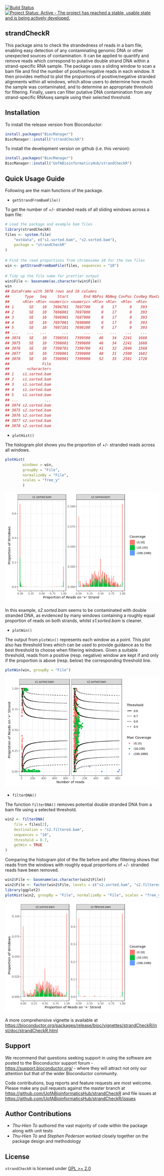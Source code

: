 
<!-- README.md is generated from README.Rmd. Please edit the Rmd file only -->
[![Build Status](https://travis-ci.org/UofABioinformaticsHub/strandCheckR.svg?branch=master)](https://travis-ci.org/UofABioinformaticsHub/strandCheckR) [![Project Status: Active - The project has reached a stable, usable state and is being actively developed.](http://www.repostatus.org/badges/latest/active.svg)](http://www.repostatus.org/#active)

strandCheckR
------------

This package aims to check the strandedness of reads in a bam file, enabling easy detection of any contaminating genomic DNA or other unexpected sources of contamination. It can be applied to quantify and remove reads which correspond to putative double strand DNA within a strand-specific RNA sample. The package uses a sliding window to scan a bam file and find the number of positive/negative reads in each window. It then provides method to plot the proportions of positive/negative stranded alignments within all windows, which allow users to determine how much the sample was contaminated, and to determine an appropriate threshold for filtering. Finally, users can filter putative DNA contamination from any strand-specific RNAseq sample using their selected threshold.

Installation
------------

To install the release version from Bioconductor:

``` r
install.packages("BiocManager")
BiocManager::install("strandCheckR")
```

To install the development version on github (i.e. this version):

``` r
install.packages("BiocManager")
BiocManager::install("UofABioinformaticsHub/strandCheckR")
```

Quick Usage Guide
-----------------

Following are the main functions of the package.

-   `getStrandFromBamFile()`

To get the number of +/- stranded reads of all sliding windows across a bam file:

``` r
# Load the package and example bam files
library(strandCheckR)
files <- system.file(
    "extdata", c("s1.sorted.bam", "s2.sorted.bam"),
    package = "strandCheckR"
)

# Find the read proportions from chromosome 10 for the two files
win <- getStrandFromBamFile(files, sequences = "10")

# Tidy up the file name for prettier output
win$File <- basename(as.character(win$File))
win
## DataFrame with 3078 rows and 10 columns
##       Type   Seq     Start       End NbPos NbNeg CovPos CovNeg MaxCoverage
##      <Rle> <Rle> <numeric> <numeric> <Rle> <Rle>  <Rle>  <Rle>       <Rle>
## 1       SE    10   7696701   7697700     0    17      0    393          17
## 2       SE    10   7696801   7697800     0    17      0    393          17
## 3       SE    10   7696901   7697900     0    17      0    393          17
## 4       SE    10   7697001   7698000     0    17      0    393          17
## 5       SE    10   7697101   7698100     0    17      0    393          17
## ...    ...   ...       ...       ...   ...   ...    ...    ...         ...
## 3074    SE    10   7398501   7399500    46    34   2241   1668          13
## 3075    SE    10   7398601   7399600    46    34   2241   1668          13
## 3076    SE    10   7398701   7399700    41    32   2046   1568          13
## 3077    SE    10   7398801   7399800    48    31   2500   1681          25
## 3078    SE    10   7398901   7399900    52    35   2581   1728          25
##               File
##        <character>
## 1    s1.sorted.bam
## 2    s1.sorted.bam
## 3    s1.sorted.bam
## 4    s1.sorted.bam
## 5    s1.sorted.bam
## ...            ...
## 3074 s2.sorted.bam
## 3075 s2.sorted.bam
## 3076 s2.sorted.bam
## 3077 s2.sorted.bam
## 3078 s2.sorted.bam
```

-   `plotHist()`

The histogram plot shows you the proportion of +/- stranded reads across all windows.

``` r
plotHist(
        windows = win, 
        groupBy = "File", 
        normalizeBy = "File", 
        scales = "free_y"
        )
```

![](README_files/figure-markdown_github/plotHist-1.png)

In this example, *s2.sorted.bam* seems to be contaminated with double stranded DNA, as evidenced by many windows containing a roughly equal proportion of reads on both strands, whilst *s1.sorted.bam* is cleaner.

-   `plotWin()`

The output from `plotWin()` represents each window as a point. This plot also has threshold lines which can be used to provide guidance as to the best threshold to choose when filtering windows. Given a suitable threshold, reads from a positive (resp. negative) window are kept if and only if the proportion is above (resp. below) the corresponding threshold line.

``` r
plotWin(win, groupBy = "File")
```

![](README_files/figure-markdown_github/plotWin-1.png)

-   `filterDNA()`

The function `filterDNA()` removes potential double stranded DNA from a bam file using a selected threshold.

``` r
win2 <- filterDNA(
    file = files[2], 
    destination = "s2.filtered.bam", 
    sequences = "10", 
    threshold = 0.7, 
    getWin = TRUE
)
```

Comparing the histogram plot of the file before and after filtering shows that reads from the windows with roughly equal proportions of +/- stranded reads have been removed.

``` r
win2$File <- basename(as.character(win2$File))
win2$File <- factor(win2$File, levels = c("s2.sorted.bam", "s2.filtered.bam"))
library(ggplot2)
plotHist(win2, groupBy = "File", normalizeBy = "File", scales = "free_y") 
```

![](README_files/figure-markdown_github/plotHistAfterFilter-1.png)

A more comprehensive vignette is available at <https://bioconductor.org/packages/release/bioc/vignettes/strandCheckR/inst/doc/strandCheckR.html>

Support
-------

We recommend that questions seeking support in using the software are posted to the Bioconductor support forum - <https://support.bioconductor.org/> - where they will attract not only our attention but that of the wider Bioconductor community.

Code contributions, bug reports and feature requests are most welcome. Please make any pull requests against the master branch at <https://github.com/UofABioinformaticsHub/strandCheckR> and file issues at <https://github.com/UofABioinformaticsHub/strandCheckR/issues>

Author Contributions
--------------------

-   *Thu-Hien To* authored the vast majority of code within the package along with unit tests
-   *Thu-Hien To* and *Stephen Pederson* worked closely together on the package design and methodology

License
-------

`strandCheckR` is licensed under [GPL &gt;= 2.0](https://www.r-project.org/Licenses/GPL-2)
